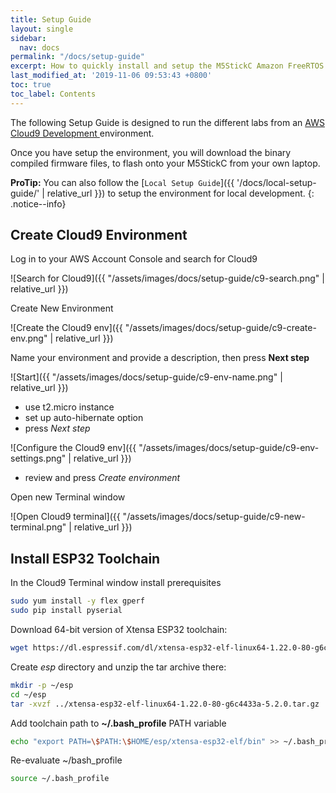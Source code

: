 ```yaml
---
title: Setup Guide
layout: single
sidebar:
  nav: docs
permalink: "/docs/setup-guide"
excerpt: How to quickly install and setup the M5StickC Amazon FreeRTOS Labs.
last_modified_at: '2019-11-06 09:53:43 +0800'
toc: true
toc_label: Contents
---
```


The following Setup Guide is designed to run the different labs from an [AWS Cloud9 Development ](https://aws.amazon.com/cloud9/)environment.

Once you have setup the environment, you will download the binary compiled firmware files, to flash onto your M5StickC from your own laptop.

**ProTip:** You can also follow the [`Local Setup Guide`]({{ '/docs/local-setup-guide/' | relative_url }}) to setup the environment for local development.
{: .notice--info}


## Create Cloud9 Environment

Log in to your AWS Account Console and search for Cloud9

![Search for Cloud9]({{ "/assets/images/docs/setup-guide/c9-search.png" | relative_url }})

Create New Environment

![Create the Cloud9 env]({{ "/assets/images/docs/setup-guide/c9-create-env.png" | relative_url }})

Name your environment and provide a description, then press **Next step**

![Start]({{ "/assets/images/docs/setup-guide/c9-env-name.png" | relative_url }})

- use t2.micro instance
- set up auto-hibernate option
- press *Next step*

![Configure the Cloud9 env]({{ "/assets/images/docs/setup-guide/c9-env-settings.png" | relative_url }})

- review and press *Create environment*

Open new Terminal window

![Open Cloud9 terminal]({{ "/assets/images/docs/setup-guide/c9-new-terminal.png" | relative_url }})

## Install ESP32 Toolchain

In the Cloud9 Terminal window install prerequisites

```bash
sudo yum install -y flex gperf
sudo pip install pyserial
```

Download 64-bit version of Xtensa ESP32 toolchain:

```bash
wget https://dl.espressif.com/dl/xtensa-esp32-elf-linux64-1.22.0-80-g6c4433a-5.2.0.tar.gz -P ~/
```

Create *esp* directory and unzip the tar archive there:

```bash
mkdir -p ~/esp
cd ~/esp
tar -xvzf ../xtensa-esp32-elf-linux64-1.22.0-80-g6c4433a-5.2.0.tar.gz
```

Add toolchain path to **~/.bash_profile** PATH variable

```bash
echo "export PATH=\$PATH:\$HOME/esp/xtensa-esp32-elf/bin" >> ~/.bash_profile
```

Re-evaluate ~/bash_profile

```bash
source ~/.bash_profile
```

